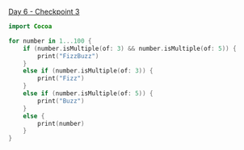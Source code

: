 [Day 6 - Checkpoint 3](https://www.hackingwithswift.com/quick-start/beginners/checkpoint-3)

```swift
import Cocoa

for number in 1...100 {
    if (number.isMultiple(of: 3) && number.isMultiple(of: 5)) {
        print("FizzBuzz")
    }
    else if (number.isMultiple(of: 3)) {
        print("Fizz")
    }
    else if (number.isMultiple(of: 5)) {
        print("Buzz")
    }
    else {
        print(number)
    }
}

```
